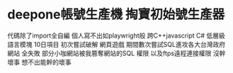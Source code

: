 # deepone帳號生產機  掏寶初始號生產器
代碼除了import全自編   個人寫不出如playwright般  跨C++javascript C# 低層級語言模塊
10日項目   初次嘗試破解  網頁遊戲 
期間數次嘗試SQL進攻各大台灣政府網站  全失敗
部分小咖網站被我篡奪網站的SQL 權限  以及ftps遠程連接權限
沒幹壞事  想不出能幹的壞事


